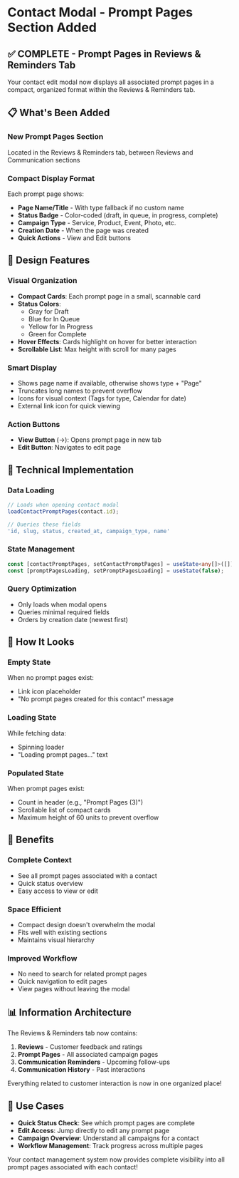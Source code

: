 # Contact Modal - Prompt Pages Section Added

## ✅ COMPLETE - Prompt Pages in Reviews & Reminders Tab

Your contact edit modal now displays all associated prompt pages in a compact, organized format within the Reviews & Reminders tab.

## 📋 What's Been Added

### **New Prompt Pages Section**
Located in the Reviews & Reminders tab, between Reviews and Communication sections

### **Compact Display Format**
Each prompt page shows:
- **Page Name/Title** - With type fallback if no custom name
- **Status Badge** - Color-coded (draft, in queue, in progress, complete)
- **Campaign Type** - Service, Product, Event, Photo, etc.
- **Creation Date** - When the page was created
- **Quick Actions** - View and Edit buttons

## 🎨 Design Features

### **Visual Organization**
- **Compact Cards**: Each prompt page in a small, scannable card
- **Status Colors**: 
  - Gray for Draft
  - Blue for In Queue
  - Yellow for In Progress
  - Green for Complete
- **Hover Effects**: Cards highlight on hover for better interaction
- **Scrollable List**: Max height with scroll for many pages

### **Smart Display**
- Shows page name if available, otherwise shows type + "Page"
- Truncates long names to prevent overflow
- Icons for visual context (Tags for type, Calendar for date)
- External link icon for quick viewing

### **Action Buttons**
- **View Button** (→): Opens prompt page in new tab
- **Edit Button**: Navigates to edit page

## 🔧 Technical Implementation

### **Data Loading**
```typescript
// Loads when opening contact modal
loadContactPromptPages(contact.id);

// Queries these fields
'id, slug, status, created_at, campaign_type, name'
```

### **State Management**
```typescript
const [contactPromptPages, setContactPromptPages] = useState<any[]>([]);
const [promptPagesLoading, setPromptPagesLoading] = useState(false);
```

### **Query Optimization**
- Only loads when modal opens
- Queries minimal required fields
- Orders by creation date (newest first)

## 📍 How It Looks

### **Empty State**
When no prompt pages exist:
- Link icon placeholder
- "No prompt pages created for this contact" message

### **Loading State**
While fetching data:
- Spinning loader
- "Loading prompt pages..." text

### **Populated State**
When prompt pages exist:
- Count in header (e.g., "Prompt Pages (3)")
- Scrollable list of compact cards
- Maximum height of 60 units to prevent overflow

## 🚀 Benefits

### **Complete Context**
- See all prompt pages associated with a contact
- Quick status overview
- Easy access to view or edit

### **Space Efficient**
- Compact design doesn't overwhelm the modal
- Fits well with existing sections
- Maintains visual hierarchy

### **Improved Workflow**
- No need to search for related prompt pages
- Quick navigation to edit pages
- View pages without leaving the modal

## 📊 Information Architecture

The Reviews & Reminders tab now contains:
1. **Reviews** - Customer feedback and ratings
2. **Prompt Pages** - All associated campaign pages
3. **Communication Reminders** - Upcoming follow-ups
4. **Communication History** - Past interactions

Everything related to customer interaction is now in one organized place!

## 🎯 Use Cases

- **Quick Status Check**: See which prompt pages are complete
- **Edit Access**: Jump directly to edit any prompt page
- **Campaign Overview**: Understand all campaigns for a contact
- **Workflow Management**: Track progress across multiple pages

Your contact management system now provides complete visibility into all prompt pages associated with each contact!